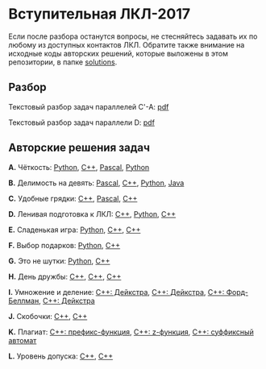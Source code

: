 # Вступительная ЛКЛ-2017
Если после разбора останутся вопросы, не стесняйтесь задавать их по любому из доступных контактов ЛКЛ. Обратите также внимание на исходные коды авторских решений,
которые выложены в этом репозитории, в папке [solutions](solutions).

## Разбор 
Текстовый разбор задач параллелей C'-A: [pdf](https://github.com/sicamp/tutorial/raw/master/2017/tutorial/tutorial.pdf)

Текстовый разбор задач параллели D: [pdf](https://github.com/sicamp/tutorial/raw/master/2017/tutorial/tutorial_D.pdf)

## Авторские решения задач

  **A.** Чёткость: [Python](solutions/a_even_ks_2.py), [C++](solutions/a_even_ap.cpp), [Pascal](solutions/a_even_ks.pas), [Python](solutions/a_even_ks.py)

  **B.** Делимость на девять: [Pascal](solutions/b_nine_ks.pas), [C++](solutions/b_nine_ks.cpp), [Python](solutions/b_nine_ks.py), [Java](solutions/b_nine_ks.java)

  **C.** Удобные грядки: [C++](solutions/c_carrots_it.cpp), [Pascal](solutions/c_carrots_ks.pas), [C++](solutions/c_carrots_ks.cpp)

  **D.** Ленивая подготовка к ЛКЛ: [C++](solutions/d_tasks_it.cpp), [Python](solutions/d_tasks_ks.py), [C++](solutions/d_tasks_ks.cpp)

  **E.** Сладенькая игра: [Python](solutions/e_game_ks.py), [C++](solutions/e_game_ks.cpp), [C++](solutions/e_game_ap.cpp)

  **F.** Выбор подарков: [Python](solutions/f_trophies_ks.py), [C++](solutions/f_trophies_ap.cpp)

  **G.** Это не шутки: [Python](solutions/g_jokes_ks.py), [C++](solutions/g_jokes_ks.cpp)

  **H.** День дружбы: [C++](solutions/h_friendship_ks.cpp), [C++](solutions/h_friendship_ap.cpp), [C++](solutions/h_friendship_ks_2.cpp)

  **I.** Умножение и деление: [C++: Дейкстра](solutions/i_factor_ks_dijkstra.cpp), [C++: Дейкстра](solutions/i_factor_ks_dijkstra_2.cpp), [C++: Форд-Беллман](solutions/i_factor_ks_fb.cpp), [C++: Дейкстра](solutions/i_factor_ap_dijkstra.cpp)

  **J.** Скобочки: [C++](solutions/j_brackets_ag.cpp), [C++](solutions/j_brackets_ap.cpp)

  **K.** Плагиат: [C++: префикс-функция](solutions/k_plagiarism_preffunc_ag.cpp), [C++: z-функция](solutions/k_plagiarism_zfunc_as.cpp), [C++: суффиксный автомат](solutions/k_plagiarism_suffaut_dy.cpp)

  **L.** Уровень допуска: [C++](solutions/l_security_as.cpp), [C++](solutions/l_security_ag.cpp)
